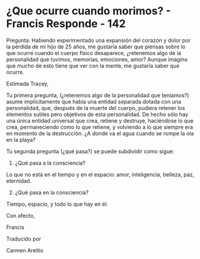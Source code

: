 # ¿Que ocurre cuando morimos? - Francis Responde - 142

Pregunta: Habiendo experimentado una expansi&oacute;n del coraz&oacute;n y dolor por la p&eacute;rdida de mi hijo de 25 a&ntilde;os, me gustar&iacute;a saber que piensas sobre lo que ocurre cuando el cuerpo f&iacute;sico desaparece, &iquest;retenemos algo de la personalidad que tuvimos, memorias, emociones, amor? Aunque imagino que mucho de esto tiene que ver con la mente, me gustar&iacute;a saber que ocurre.

Estimada Tracey, 

Tu primera pregunta, (&iquest;retenemos algo de la personalidad que ten&iacute;amos?) asume impl&iacute;citamente que hab&iacute;a una entidad separada dotada con una personalidad, que, despu&eacute;s de la muerte del cuerpo, pudiera retener los elementos sutiles pero objetivos de esta personalidad. De hecho s&oacute;lo hay una &uacute;nica entidad universal que crea, retiene y destruye, haci&eacute;ndose lo que crea, permaneciendo como lo que retiene, y volviendo a lo que siempre era en momento de la destrucci&oacute;n. &iquest;A donde va el agua cuando se rompe la ola en la playa? 

Tu segunda pregunta (&iquest;qu&eacute; pasa?) se puede subdividir como sigue: 

1. &iquest;Qu&eacute; pasa a la consciencia? 

Lo que no est&aacute; en el tiempo y en el espacio: amor, inteligencia, belleza, paz, eternidad. 

2. &iquest;Qu&eacute; pasa en la consciencia? 

Tiempo, espacio, y todo lo que hay en &eacute;l. 

Con afecto, 

Francis 

Traducido por 

Carmen Areitio

